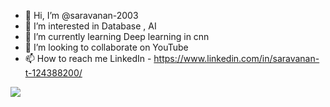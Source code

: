 - 👋 Hi, I’m @saravanan-2003
- 👀 I’m interested in Database , AI
- 🌱 I’m currently learning Deep learning in cnn
- 💞️ I’m looking to collaborate on YouTube
- 📫 How to reach me LinkedIn - https://www.linkedin.com/in/saravanan-t-124388200/

<img src="https://github-readme-stats.vercel.app/api?username=saravanan-2003&&show_icons=true&title_color=ffffff&icon_color=bb2acf&text_color=daf7dc&bg_color=151515">
